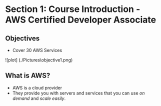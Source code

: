 # Section 1: Course Introduction - AWS Certified Developer Associate #

## Objectives ##

* Cover 30 AWS Services

![plot] (./Pictures\objective1.png)


## What is AWS? ##

* AWS is a cloud provider
* They provide you with servers and services that you can use *on demand* and *scale easily*.

